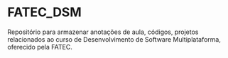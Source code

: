 # FATEC_DSM
Repositório para armazenar anotações de aula, códigos, projetos relacionados ao curso de Desenvolvimento de Software Multiplataforma, oferecido pela FATEC.
